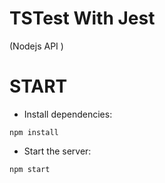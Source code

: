 # TSTest With Jest

(Nodejs API )

# START

- Install dependencies:

```
npm install

```

- Start the server:

```
npm start
```
